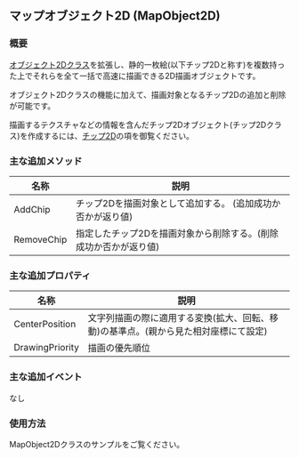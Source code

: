 ## マップオブジェクト2D (MapObject2D)

### 概要

[オブジェクト2Dクラス](./Object2D.md)を拡張し、静的一枚絵(以下チップ2Dと称す)を複数持った上でそれらを全て一括で高速に描画できる2D描画オブジェクトです。

オブジェクト2Dクラスの機能に加えて、描画対象となるチップ2Dの追加と削除が可能です。

描画するテクスチャなどの情報を含んだチップ2Dオブジェクト(チップ2Dクラス)を作成するには、[チップ2D](../Resource/Chip2D.md)の項を御覧ください。

### 主な追加メソッド

| 名称 | 説明 |
|---|---|
| AddChip | チップ2Dを描画対象として追加する。 (追加成功か否かが返り値)|
| RemoveChip | 指定したチップ2Dを描画対象から削除する。(削除成功か否かが返り値)|

### 主な追加プロパティ

| 名称 | 説明 |
|---|---|
| CenterPosition | 文字列描画の際に適用する変換(拡大、回転、移動)の基準点。(親から見た相対座標にて設定) |
| DrawingPriority | 描画の優先順位|

### 主な追加イベント

なし

### 使用方法

MapObject2Dクラスのサンプルをご覧ください。
